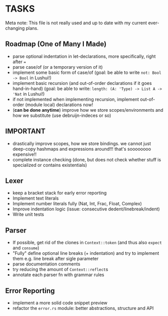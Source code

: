 # TASKS

Meta note: This file is not really used and up to date with my current ever-changing plans.

## Roadmap (One of Many I Made)

* parse optional indentation in let-declarations, more specifically, right after `=`
* parse case/of (or a temporary version of it)
* implement some basic form of case/of (goal: be able to write `not: Bool -> Bool` in Lushui!)
* implement basic recursion (and out-of-order declarations if it goes hand-in-hand) (goal: be able to write: `length: (A: 'Type) -> List A -> 'Nat` in Lushui!)
* if not implemented when implementing recursion, implement out-of-order (module local) declarations now!
* (**can be done anytime**) improve how we store scopes/environments and how we substitute (use debruijn-indeces or so)

## IMPORTANT

* drastically improve scopes, how we store bindings. we cannot just deep-copy hashmaps and expressions around!!!
  that's soooooooo expensive!!
* complete instance checking (done, but does not check whether stuff is specialized or contains existentials)

## Lexer

* keep a bracket stack for early error reporting
* Implement text literals
* Implement number literals fully (Nat, Int, Frac, Float, Complex)
* Improve indentation logic (issue: consecutive dedent/linebreak/indent)
* Write unit tests

## Parser

* If possible, get rid of the clones in `Context::token` (and thus also `expect` and `consume`)
* "Fully" define optional line breaks (+ indentation) and try to implement them
  e.g. line break after sigle parameter
* parse documentation comments
* try reducing the amount of `Context::reflect`s
* annotate each parser fn with grammar rules

## Error Reporting

* implement a more solid code snippet preview
* refactor the `error.rs` module: better abstractions, structure and API
